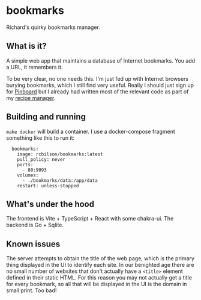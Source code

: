 # bookmarks

Richard's quirky bookmarks manager.

## What is it?

A simple web app that maintains a database of Internet bookmarks. You add a URL,
it remembers it.

To be very clear, no one needs this. I'm just fed up with Internet browsers
burying bookmarks, which I still find very useful. Really I should just sign up
for [Pinboard](https://pinboard.in/) but I already had written most of the
relevant code as part of my [recipe manager](https://github.com/rcbilson/recipe).

## Building and running

`make docker` will build a container. I use a docker-compose fragment something
like this to run it:

```
  bookmarks:
    image: rcbilson/bookmarks:latest
    pull_policy: never
    ports:
      - 80:9093
    volumes:
      - ./bookmarks/data:/app/data
    restart: unless-stopped
```

## What's under the hood

The frontend is Vite + TypeScript + React with some chakra-ui. The backend is
Go + Sqlite.

## Known issues

The server attempts to obtain the title of the web page, which is the primary
thing displayed in the UI to identify each site. In our benighted age there are
no small number of websites that don't actually have a `<title>` element
defined in their static HTML. For this reason you may not actually get a title
for every bookmark, so all that will be displayed in the UI is the domain in
small print. Too bad!
